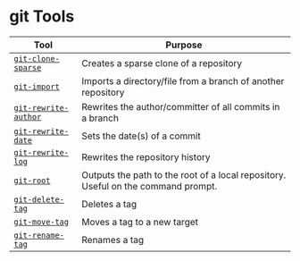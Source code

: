 git Tools
=========

| Tool | Purpose |
| ---- | ------- |
| [`git-clone-sparse`](git-clone-sparse) | Creates a sparse clone of a repository |
| [`git-import`](git-import.sh) | Imports a directory/file from a branch of another repository |
| [`git-rewrite-author`](git-rewrite-author) | Rewrites the author/committer of all commits in a branch |
| [`git-rewrite-date`](git-set-date) | Sets the date(s) of a commit |
| [`git-rewrite-log`](git-rewrite-log) | Rewrites the repository history |
| [`git-root`](git-root.sh) | Outputs the path to the root of a local repository. Useful on the command prompt. |
| [`git-delete-tag`](git-delete-tag) | Deletes a tag |
| [`git-move-tag`](git-move-tag) | Moves a tag to a new target |
| [`git-rename-tag`](git-rename-tag) | Renames a tag |

